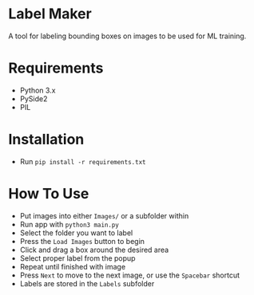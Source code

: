 # Label Maker

A tool for labeling bounding boxes on images to be used for ML training.

# Requirements

- Python 3.x
- PySide2
- PIL

# Installation

- Run `pip install -r requirements.txt`

# How To Use

- Put images into either `Images/` or a subfolder within
- Run app with `python3 main.py`
- Select the folder you want to label
- Press the `Load Images` button to begin
- Click and drag a box around the desired area
- Select proper label from the popup
- Repeat until finished with image
- Press `Next` to move to the next image, or use the `Spacebar` shortcut
- Labels are stored in the `Labels` subfolder



